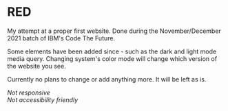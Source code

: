 # RED
My attempt at a proper first website. Done during the November/December 2021 batch of IBM's Code The Future.

Some elements have been added since - such as the dark and light mode media query. Changing system's color mode will change which version of the website you see. 

Currently no plans to change or add anything more. It will be left as is. 

*Not responsive* <br>
*Not accessibility friendly*
